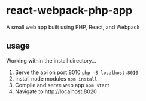 # react-webpack-php-app
A small web app built using PHP, React, and Webpack
## usage
Working within the install directory...
1. Serve the api on port 8010
```php -S localhost:8010```
2. Install node modules
```npm install```
3. Compile and serve web app
```npm start```
4. Navigate to http://localhost:8020

## 
